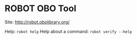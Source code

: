 # ROBOT OBO Tool

Site: http://robot.obolibrary.org/

Help: `robot help`
Help about a command: `robot verify --help`
